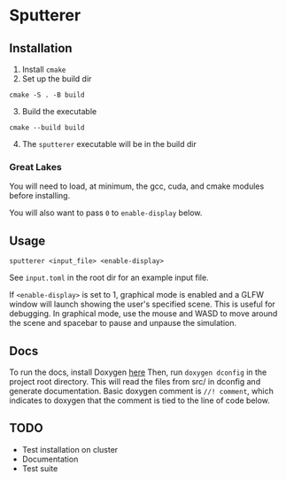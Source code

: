 # Sputterer
## Installation
1. Install `cmake`
2. Set up the build dir
```
cmake -S . -B build
```
3. Build the executable
```
cmake --build build
```
4. The `sputterer` executable will be in the build dir

### Great Lakes
You will need to load, at minimum, the gcc, cuda, and cmake modules before installing.

You will also want to pass `0` to `enable-display` below.

## Usage
`sputterer <input_file> <enable-display>`

See `input.toml` in the root dir for an example input file. 

If `<enable-display>` is set to 1, graphical mode is enabled and a GLFW window will launch showing the user's specified scene. This is useful for debugging. In graphical mode, use the mouse and WASD to move around the scene and spacebar to pause and unpause the simulation.

## Docs
To run the docs, install Doxygen [here](https://doxygen.nl/)
Then, run `doxygen dconfig` in the project root directory. This will read the files from 
src/ in dconfig and generate documentation. Basic doxygen comment is `//! comment`, which indicates
to doxygen that the comment is tied to the line of code below.

## TODO
- Test installation on cluster
- Documentation
- Test suite

